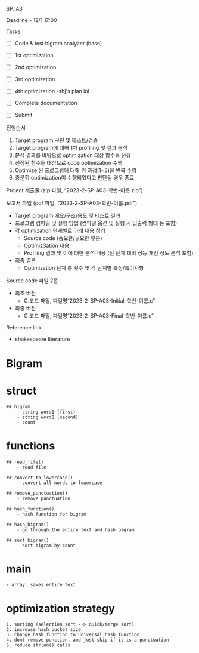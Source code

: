 SP. A3

Deadline -  12/1 17:00

Tasks

- [ ] Code & test bigram analyzer (base)
- [ ] 1st optimization
- [ ] 2nd optimization
- [ ] 3rd optimization
- [ ] 4th optimization -shj's plan lol
- [ ] Complete documentation
- [ ] Submit 


진행순서

1. Target program 구현 및 테스트/검증
2. Target program에 대해 1차 profiling 및 결과 분석
3. 분석 결과를 바탕으로 optimization 대상 함수들 선정
4. 선정된 함수들 대상으로 code optimization 수행
5. Optimize 된 프로그램에 대해 위 과정(1~3)을 반복 수행
6. 충분히 optimization이 수행되었다고 판단될 경우 종료



Project 제출물
(zip 파일, “2023-2-SP-A03-학번-이름.zip”)

보고서 파일 (pdf 파일, “2023-2-SP-A03-학번-이름.pdf”)

- Target program 개요/구조/용도 및 테스트 결과
- 프로그램 컴파일 및 실행 방법 (컴파일 옵션 및 실행 시 입출력 형태 등 포함)
- 각 optimization 단계별로 아래 내용 정리
    - Source code (중요한/필요한 부분)
    - Optimiz3ation 내용
    - Profiling 결과 및 이에 대한 분석 내용 (전 단계 대비 성능 개선 정도 분석 포함)
- 최종 결론
    - Optimization 단계 총 횟수 및 각 단계별 특징/특이사항

Source code 파일 2종

- 최초 버전
    - C 코드 파일, 파일명“2023-2-SP-A03-Initial-학번-이름.c”
- 최종 버전
    - C 코드 파일, 파일명“2023-2-SP-A03-Final-학번-이름.c”



Reference link

- shakespeare literature



# Bigram

# struct
    ## bigram
        - string word1 (first)
        - string word2 (second)
        - count

# functions
    ## read_file()
        - read file
    
    ## convert_to_lowercase()
        - convert all words to lowercase    

    ## remove_punctuation()
        - remove punctuation

    ## hash_function()
        - hash function for bigram
  
    ## hash_bigram()
        - go through the entire text and hash bigram

    ## sort_bigram()
        - sort bigram by count

# main
    - array: saves entire text

# optimization strategy
    1. sorting (selection sort --> quick/merge sort)
    2. increase hash bucket size
    3. change hash function to universal hash function
    4. dont remove punction, and just skip if it is a punctuation
    5. reduce strlen() calls





